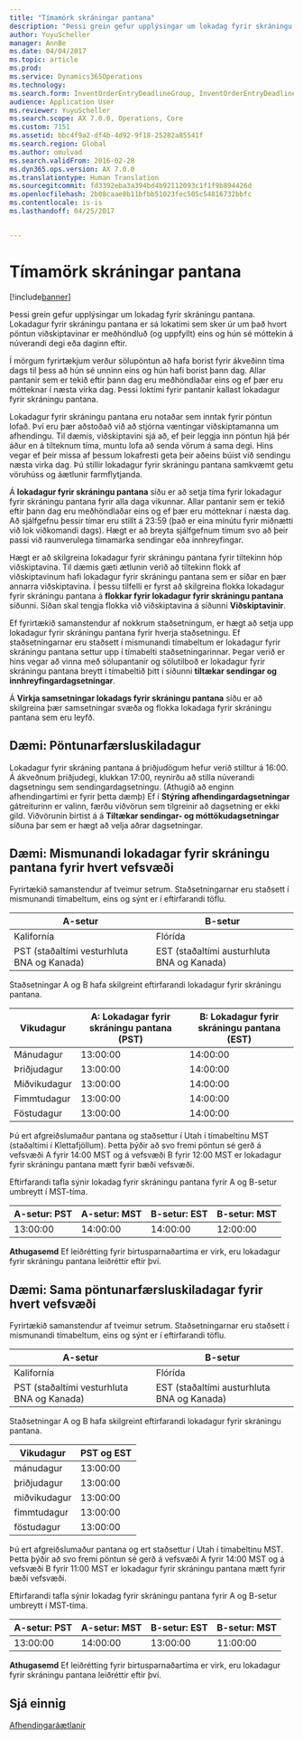 ```yaml
---
title: "Tímamörk skráningar pantana"
description: "Þessi grein gefur upplýsingar um lokadag fyrir skráningu pantana. Lokadagur fyrir skráningu pantana er sá lokatími sem sker úr um það hvort pöntun viðskiptavinar er meðhöndluð (og uppfyllt) eins og hún sé móttekin á núverandi degi eða daginn eftir."
author: YuyuScheller
manager: AnnBe
ms.date: 04/04/2017
ms.topic: article
ms.prod: 
ms.service: Dynamics365Operations
ms.technology: 
ms.search.form: InventOrderEntryDeadlineGroup, InventOrderEntryDeadlineParameters, InventOrderEntryDeadlineTable
audience: Application User
ms.reviewer: YuyuScheller
ms.search.scope: AX 7.0.0, Operations, Core
ms.custom: 7151
ms.assetid: bbc4f9a2-df4b-4d92-9f18-25282a85541f
ms.search.region: Global
ms.author: omulvad
ms.search.validFrom: 2016-02-28
ms.dyn365.ops.version: AX 7.0.0
ms.translationtype: Human Translation
ms.sourcegitcommit: fd3392eba3a394bd4b92112093c1f1f9b894426d
ms.openlocfilehash: 2b08caae8b11bfbb51023fec505c54816732bbfc
ms.contentlocale: is-is
ms.lasthandoff: 04/25/2017


---
```


# <a name="order-entry-deadlines"></a>Tímamörk skráningar pantana

[!include[banner](../includes/banner.md)]


Þessi grein gefur upplýsingar um lokadag fyrir skráningu pantana. Lokadagur fyrir skráningu pantana er sá lokatími sem sker úr um það hvort pöntun viðskiptavinar er meðhöndluð (og uppfyllt) eins og hún sé móttekin á núverandi degi eða daginn eftir.

Í mörgum fyrirtækjum verður sölupöntun að hafa borist fyrir ákveðinn tíma dags til þess að hún sé unninn eins og hún hafi borist þann dag. Allar pantanir sem er tekið eftir þann dag eru meðhöndlaðar eins og ef þær eru mótteknar í næsta virka dag. Þessi loktími fyrir pantanir kallast lokadagur fyrir skráningu pantana.  

Lokadagur fyrir skráningu pantana eru notaðar sem inntak fyrir pöntun lofað. Því eru þær aðstoðað við að stjórna væntingar viðskiptamanna um afhendingu. Til dæmis, viðskiptavini sjá að, ef þeir leggja inn pöntun hjá þér áður en á tilteknum tíma, muntu lofa að senda vörum á sama degi. Hins vegar ef þeir missa af þessum lokafresti geta þeir aðeins búist við sendingu næsta virka dag. Þú stillir lokadagur fyrir skráningu pantana samkvæmt getu vöruhúss og áætlunir farmflytjanda.  

Á **lokadagur fyrir skráningu pantana** síðu er að setja tíma fyrir lokadagur fyrir skráningu pantana fyrir alla daga vikunnar. Allar pantanir sem er tekið eftir þann dag eru meðhöndlaðar eins og ef þær eru mótteknar í næsta dag. Að sjálfgefnu þessir tímar eru stillt á 23:59 (það er eina mínútu fyrir miðnætti við lok viðkomandi dags). Hægt er að breyta sjálfgefnum tímum svo að þeir passi við raunverulega tímamarka sendingar eða innhreyfingar.  

Hægt er að skilgreina lokadagur fyrir skráningu pantana fyrir tiltekinn hóp viðskiptavina. Til dæmis gæti ætlunin verið að tiltekinn flokk af viðskiptavinum hafi lokadagur fyrir skráningu pantana sem er síðar en þær annarra viðskiptavina. Í þessu tilfelli er fyrst að skilgreina flokka lokadagur fyrir skráningu pantana á **flokkar fyrir lokadagur fyrir skráningu pantana** síðunni. Síðan skal tengja flokka við viðskiptavina á síðunni **Viðskiptavinir**.  

Ef fyrirtækið samanstendur af nokkrum staðsetningum, er hægt að setja upp lokadagur fyrir skráningu pantana fyrir hverja staðsetningu. Ef staðsetningarnar eru staðsett í mismunandi tímabeltum er lokadagur fyrir skráningu pantana settur upp í tímabelti staðsetningarinnar. Þegar verið er hins vegar að vinna með sölupantanir og sölutilboð er lokadagur fyrir skráningu pantana breytt í tímabeltið þitt í  síðunni **tiltækar sendingar og innhreyfingardagsetningar**.  

Á **Virkja samsetningar lokadags fyrir skráningu pantana** síðu er að skilgreina þær samsetningar svæða og flokka lokadaga fyrir skráningu pantana sem eru leyfð.

## <a name="example-order-entry-deadline"></a>Dæmi: Pöntunarfærsluskiladagur
Lokadagur fyrir skráning pantana á þriðjudögum hefur verið stilltur á 16:00. Á ákveðnum þriðjudegi, klukkan 17:00, reynirðu að stilla núverandi dagsetningu sem sendingardagsetningu. (Athugið að enginn afhendingartími er fyrir þetta dæmþ) Ef í **Stýring afhendingardagsetningar** gátreiturinn er valinn, færðu viðvörun sem tilgreinir að dagsetning er ekki gild. Viðvörunin birtist á á **Tiltækar sendingar- og móttökudagsetningar** síðuna þar sem er hægt að velja aðrar dagsetningar.

## <a name="example-different-order-entry-deadlines-per-site"></a>Dæmi: Mismunandi lokadagar fyrir skráningu pantana fyrir hvert vefsvæði
Fyrirtækið samanstendur af tveimur setrum. Staðsetningarnar eru staðsett í mismunandi tímabeltum, eins og sýnt er í eftirfarandi töflu.

| A-setur                      | B-setur                      |
|-----------------------------|-----------------------------|
| Kalifornía                  | Flórída                     |
| PST (staðaltími vesturhluta BNA og Kanada) | EST (staðaltími austurhluta BNA og Kanada) |

Staðsetningar A og B hafa skilgreint eftirfarandi lokadagur fyrir skráningu pantana.

| Vikudagur             | A: Lokadagar fyrir skráningu pantana (PST) | B: Lokadagur fyrir skráningu pantana (EST) |
|-----------------------------|--------------------------------|--------------------------------|
| Mánudagur                      | 13:00:00                          | 14:00:00                          |
| Þriðjudagur                     | 13:00:00                          | 14:00:00                          |
| Miðvikudagur                   | 13:00:00                          | 14:00:00                          |
| Fimmtudagur                    | 13:00:00                          | 14:00:00                          |
| Föstudagur                      | 13:00:00                          | 14:00:00                          |

Þú ert afgreiðslumaður pantana og staðsettur í Utah í tímabeltinu MST (staðaltími í Klettafjöllum). Þetta þýðir að svo fremi pöntun sé gerð á vefsvæði A fyrir 14:00 MST og á vefsvæði B fyrir 12:00 MST er lokadagur fyrir skráningu pantana mætt fyrir bæði vefsvæði.  

Eftirfarandi tafla sýnir lokadag fyrir skráningu pantana fyrir A og B-setur umbreytt í MST-tíma.

| A-setur: PST         | A-setur: MST        | B-setur: EST           | B-setur: MST        |
|---------------------|--------------------|-----------------------|--------------------|
| 13:00:00               | 14:00:00              | 14:00:00                 | 12:00:00              |

**Athugasemd** Ef leiðrétting fyrir birtusparnaðartíma er virk, eru lokadagur fyrir skráningu pantana leiðréttir eftir því.

## <a name="example-same-order-entry-deadline-per-site"></a>Dæmi: Sama pöntunarfærsluskiladagar fyrir hvert vefsvæði
Fyrirtækið samanstendur af tveimur setrum. Staðsetningarnar eru staðsett í mismunandi tímabeltum, eins og sýnt er í eftirfarandi töflu.

| A-setur                      | B-setur                      |
|-----------------------------|-----------------------------|
| Kalifornía                  | Flórída                     |
| PST (staðaltími vesturhluta BNA og Kanada) | EST (staðaltími austurhluta BNA og Kanada) |

Staðsetningar A og B hafa skilgreint eftirfarandi lokadagur fyrir skráningu pantana.

| Vikudagur | PST og EST |
|-----------------|-------------|
| mánudagur          | 13:00:00       |
| þriðjudagur         | 13:00:00       |
| miðvikudagur       | 13:00:00       |
| fimmtudagur        | 13:00:00       |
| föstudagur          | 13:00:00       |

Þú ert afgreiðslumaður pantana og ert staðsettur í Utah í tímabeltinu MST. Þetta þýðir að svo fremi pöntun sé gerð á vefsvæði A fyrir 14:00 MST og á vefsvæði B fyrir 11:00 MST er lokadagur fyrir skráningu pantana mætt fyrir bæði vefsvæði. 

Eftirfarandi tafla sýnir lokadag fyrir skráningu pantana fyrir A og B-setur umbreytt í MST-tíma.

| A-setur: PST         | A-setur: MST        | B-setur: EST           | B-setur: MST        |
|---------------------|--------------------|-----------------------|--------------------|
| 13:00:00               | 14:00:00              | 13:00:00                 | 11:00:00              |

**Athugasemd** Ef leiðrétting fyrir birtusparnaðartíma er virk, eru lokadagur fyrir skráningu pantana leiðréttir eftir því.

<a name="see-also"></a>Sjá einnig
--------

[Afhendingaráætlanir](delivery-schedules.md)




